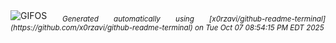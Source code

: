 <div align="justify">
<picture>
    <source media="(prefers-color-scheme: dark)" srcset="https://i.ibb.co/sdtkSmPr/output-gif.gif">
    <source media="(prefers-color-scheme: light)" srcset="https://i.ibb.co/sdtkSmPr/output-gif.gif">
    <img alt="GIFOS" src="https://i.ibb.co/sdtkSmPr/output-gif.gif">
</picture>
<sub><i>Generated automatically using [x0rzavi/github-readme-terminal](https://github.com/x0rzavi/github-readme-terminal) on Tue Oct 07 08:54:15 PM EDT 2025</i></sub>
</div>

<!--  -->